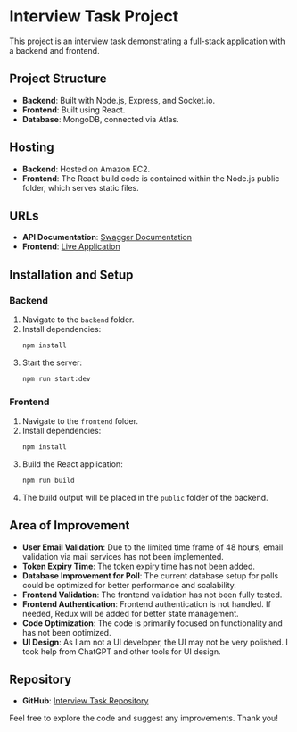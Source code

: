 # Interview Task Project

This project is an interview task demonstrating a full-stack application with a backend and frontend.

## Project Structure

- **Backend**: Built with Node.js, Express, and Socket.io.
- **Frontend**: Built using React.
- **Database**: MongoDB, connected via Atlas.

## Hosting

- **Backend**: Hosted on Amazon EC2.
- **Frontend**: The React build code is contained within the Node.js public folder, which serves static files.

## URLs

- **API Documentation**: [Swagger Documentation](https://interview.jamverse.in/api/documentation/)
- **Frontend**: [Live Application](https://interview.jamverse.in/)

## Installation and Setup

### Backend

1. Navigate to the `backend` folder.
2. Install dependencies:
   ```bash
   npm install
   ```
3. Start the server:
   ```bash
   npm run start:dev
   ```

### Frontend

1. Navigate to the `frontend` folder.
2. Install dependencies:
   ```bash
   npm install
   ```
3. Build the React application:
   ```bash
   npm run build
   ```
4. The build output will be placed in the `public` folder of the backend.

## Area of Improvement

- **User Email Validation**: Due to the limited time frame of 48 hours, email validation via mail services has not been implemented.
- **Token Expiry Time**: The token expiry time has not been added.
- **Database Improvement for Poll**: The current database setup for polls could be optimized for better performance and scalability.
- **Frontend Validation**: The frontend validation has not been fully tested.
- **Frontend Authentication**: Frontend authentication is not handled. If needed, Redux will be added for better state management.
- **Code Optimization**: The code is primarily focused on functionality and has not been optimized.
- **UI Design**: As I am not a UI developer, the UI may not be very polished. I took help from ChatGPT and other tools for UI design.

## Repository

- **GitHub**: [Interview Task Repository](https://github.com/abhins0554/Interview-20-June-2024)

Feel free to explore the code and suggest any improvements. Thank you!
